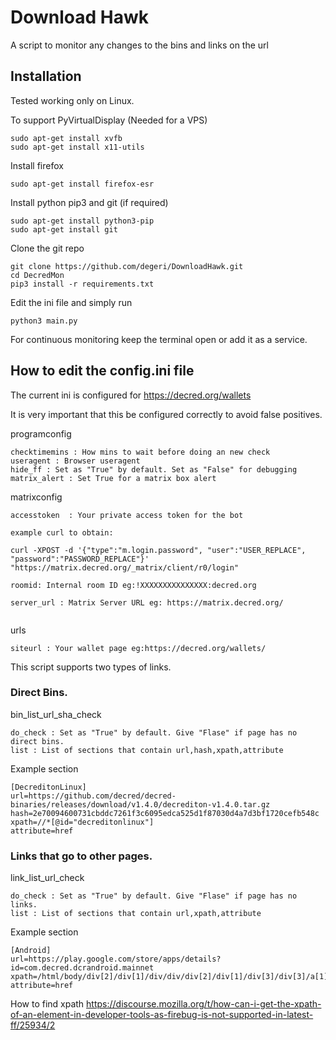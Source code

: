 # Download Hawk

A script to monitor any changes to the bins and links on the url

## Installation 

Tested working only on Linux. 


To support PyVirtualDisplay (Needed for a VPS)

```
sudo apt-get install xvfb
sudo apt-get install x11-utils
```

Install firefox
```
sudo apt-get install firefox-esr

```
Install python pip3 and git (if required)
```
sudo apt-get install python3-pip
sudo apt-get install git
```

Clone the git repo

```
git clone https://github.com/degeri/DownloadHawk.git
cd DecredMon
pip3 install -r requirements.txt
```

Edit the ini file and simply run

```
python3 main.py
```

For continuous monitoring keep the terminal open or add it as a service. 

## How to edit the config.ini file

The current ini is configured for  https://decred.org/wallets 


It is very important that this be configured correctly to avoid false positives. 

programconfig

```
checktimemins : How mins to wait before doing an new check
useragent : Browser useragent
hide_ff : Set as "True" by default. Set as "False" for debugging
matrix_alert : Set True for a matrix box alert
```


matrixconfig

```
accesstoken  : Your private access token for the bot

example curl to obtain:

curl -XPOST -d '{"type":"m.login.password", "user":"USER_REPLACE", "password":"PASSWORD_REPLACE"}' "https://matrix.decred.org/_matrix/client/r0/login"

roomid: Internal room ID eg:!XXXXXXXXXXXXXXX:decred.org

server_url : Matrix Server URL eg: https://matrix.decred.org/


```

urls

```
siteurl : Your wallet page eg:https://decred.org/wallets/
```

This script supports two types of links. 

### Direct Bins.

bin_list_url_sha_check

```
do_check : Set as "True" by default. Give "Flase" if page has no direct bins.
list : List of sections that contain url,hash,xpath,attribute

```

Example section

```
[DecreditonLinux]
url=https://github.com/decred/decred-binaries/releases/download/v1.4.0/decrediton-v1.4.0.tar.gz
hash=2e70094600731cbddc7261f3c6095edca525d1f87030d4a7d3bf1720cefb548c
xpath=//*[@id="decreditonlinux"]
attribute=href
```



### Links that go to other pages.


link_list_url_check

```
do_check : Set as "True" by default. Give "Flase" if page has no links.
list : List of sections that contain url,xpath,attribute

```


Example section

```
[Android]
url=https://play.google.com/store/apps/details?id=com.decred.dcrandroid.mainnet
xpath=/html/body/div[2]/div[1]/div/div/div[2]/div[1]/div[3]/div[3]/a[1]
attribute=href

```

How to find xpath https://discourse.mozilla.org/t/how-can-i-get-the-xpath-of-an-element-in-developer-tools-as-firebug-is-not-supported-in-latest-ff/25934/2
